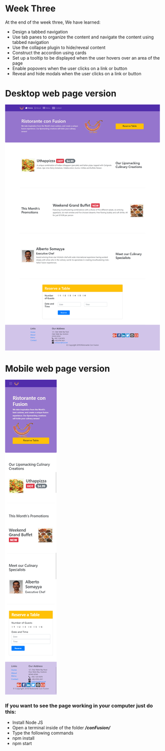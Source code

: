 # Week Three
At the end of the week three, We have learned:
- Design a tabbed navigation
- Use tab panes to organize the content and navigate the content using tabbed navigation
- Use the collapse plugin to hide/reveal content
- Construct the accordion using cards
- Set up a tooltip to be displayed when the user hovers over an area of the page
- Enable popovers when the user clicks on a link or button
- Reveal and hide modals when the user clicks on a link or button

# Desktop web page version
![](Desktop-web-version.png)
# Mobile web page version
![](Mobile-web-version.png)

### If you want to see the page working in your computer just do this:
- Install Node JS
- Open a terminal inside of the folder ***/conFusion/***
- Type the following commands
- npm install
- npm start
